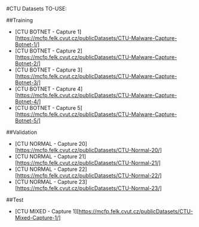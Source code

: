 #CTU Datasets TO-USE:

##Training
- [CTU BOTNET - Capture 1][https://mcfp.felk.cvut.cz/publicDatasets/CTU-Malware-Capture-Botnet-1/]
- [CTU BOTNET - Capture 2][https://mcfp.felk.cvut.cz/publicDatasets/CTU-Malware-Capture-Botnet-2/]
- [CTU BOTNET - Capture 3][https://mcfp.felk.cvut.cz/publicDatasets/CTU-Malware-Capture-Botnet-3/]
- [CTU BOTNET - Capture 4][https://mcfp.felk.cvut.cz/publicDatasets/CTU-Malware-Capture-Botnet-4/]
- [CTU BOTNET - Capture 5][https://mcfp.felk.cvut.cz/publicDatasets/CTU-Malware-Capture-Botnet-5/]

##Validation
- [CTU NORMAL - Capture 20][https://mcfp.felk.cvut.cz/publicDatasets/CTU-Normal-20/]
- [CTU NORMAL - Capture 21][https://mcfp.felk.cvut.cz/publicDatasets/CTU-Normal-21/]
- [CTU NORMAL - Capture 22][https://mcfp.felk.cvut.cz/publicDatasets/CTU-Normal-22/]
- [CTU NORMAL - Capture 23][https://mcfp.felk.cvut.cz/publicDatasets/CTU-Normal-23/]

##Test
- [CTU MIXED - Capture 1][https://mcfp.felk.cvut.cz/publicDatasets/CTU-Mixed-Capture-1/]